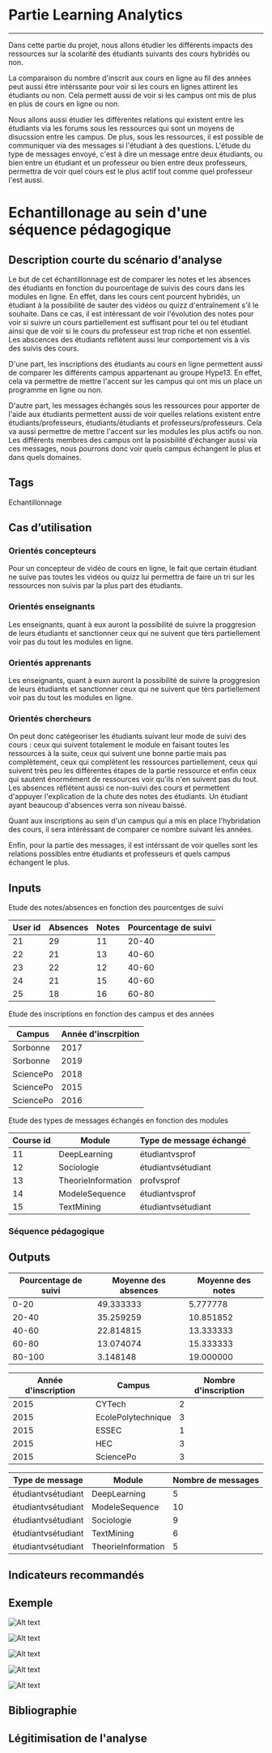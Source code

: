 # Partie Learning Analytics 
***
Dans cette partie du projet, nous allons étudier les différents impacts des ressources sur la scolarité des étudiants suivants des cours hybridés ou non. 

La comparaison du nombre d'inscrit aux cours en ligne au fil des années peut aussi être intérssante pour voir si les cours en lignes attirent les étudiants ou non. Cela permett aussi de voir si les campus ont mis de plus en plus de cours en ligne ou non. 

Nous allons aussi étudier les différentes relations qui existent entre les étudiants via les forums sous les ressources qui sont un moyens de disucssion entre les campus. 
De plus, sous les ressources, il est possible de communiquer via des messages si l'étudiant à des questions. L'étude du type de messages envoyé, c'est à dire un message entre deux étudiants, ou bien entre un étudiant et un professeur ou bien entre deux professeurs, permettra de voir quel cours est le plus actif tout comme quel professeur l'est aussi. 

# Echantillonage au sein d'une séquence pédagogique 

## Description courte du scénario d'analyse

Le but de cet échantillonnage est de comparer les notes et les absences des étudiants en fonction du pourcentage de suivis des cours dans les modules en ligne. En effet, dans les cours cent pourcent hybridés, un étudiant à la possibilité de sauter des vidéos ou quizz d'entraînement s’il le souhaite. Dans ce cas, il est intéressant de voir l'évolution des notes pour voir si suivre un cours partiellement est suffisant pour tel ou tel étudiant ainsi que de voir si le cours du professeur est trop riche et non essentiel. Les abscences des étudiants reflètent aussi leur comportement vis à vis des suivis des cours.  

D'une part, les inscriptions des étudiants au cours en ligne permettent aussi de comparer les différents campus appartenant au groupe Hype13. En effet, cela va permettre de mettre l'accent sur les campus qui ont mis un place un programme en ligne ou non. 

D'autre part, les messages échangés sous les ressources pour apporter de l'aide aux étudiants permettent aussi de voir quelles relations existent entre étudiants/professeurs, étudiants/étudiants et professeurs/professeurs. Cela va aussi permettre de mettre l'accent sur les modules les plus actifs ou non. Les différents membres des campus ont la posisbilité d'échanger aussi via ces messages, nous pourrons donc voir quels campus échangent le plus et dans quels domaines. 

## Tags

Echantillonnage

## Cas d’utilisation

### Orientés concepteurs

Pour un concepteur de vidéo de cours en ligne, le fait que certain étudiant ne suive pas toutes les vidéos ou quizz lui permettra de faire un tri sur les ressources non suivis par la plus part des étudiants.

### Orientés enseignants

Les enseignants, quant à eux auront la possibilité de suivre la proggresion de leurs étudiants et sanctionner ceux qui ne suivent que tèrs partiellement voir pas du tout les modules en ligne.

### Orientés apprenants

Les enseignants, quant à euxn auront la possibilité de suivre la proggresion de leurs étudiants et sanctionner ceux qui ne suivent que tèrs partiellement voir pas du tout les modules en ligne.


### Orientés chercheurs

On peut donc catégeoriser les étudiants suivant leur mode de suivi des cours : ceux qui suivent totalement le module en faisant toutes les ressources à la suite, ceux qui suivent une bonne partie mais pas complètement, ceux qui complètent les ressources partiellement, ceux qui suivent très peu les différentes étapes de la partie ressource et enfin ceux qui sautent énormément de ressources voir qu'ils n'en suivent pas du tout. Les absences réflètent aussi ce non-suivi des cours et permettent d'appuyer l'explication de la chute des notes des étudiants. Un étudiant ayant beaucoup d'absences verra son niveau baissé. 

Quant aux inscriptions au sein d'un campus qui a mis en place l'hybridation des cours, il sera intéréssant de comparer ce nombre suivant les années. 

Enfin, pour la partie des messages, il est intérssant de voir quelles sont les relations possibles entre étudiants et professeurs et quels campus échangent le plus. 

## Inputs

Etude des notes/absences en fonction des pourcentges de suivi 

|User id |  Absences  | Notes| Pourcentage de suivi |
|-------|------|---------|-------|
|21 | 29  | 11| 20-40|
|22 | 21| 13|40-60 |
|23| 22 | 12|40-60 |
|24| 21 | 15|40-60 |
|25 | 18 | 16|60-80 |

Etude des inscriptions en fonction des campus et des années

|Campus|  Année d'inscrpition  | 
|-------|------|
|Sorbonne | 2017  | 
|Sorbonne | 2019| 
|SciencePo| 2018 | 
|SciencePo| 2015 | 
|SciencePo | 2016 | 

Etude des types de messages échangés en fonction des modules 

|Course id|  Module  | Type de message échangé |
|-------|------|-----|
|11 | DeepLearning  | étudiantvsprof
|12 | Sociologie| étudiantvsétudiant
|13| TheorieInformation | profvsprof
|14| ModeleSequence | étudiantvsprof
|15 | TextMining | étudiantvsétudiant

### Séquence pédagogique 

## Outputs

|Pourcentage de suivi |  Moyenne des absences  | Moyenne des notes|
|-------|------|---------|
|0-20 | 49.333333  | 5.777778|
|20-40 | 35.259259| 10.851852|
|40-60| 22.814815 | 13.333333|
|60-80| 13.074074 | 15.333333|
|80-100 | 3.148148 | 19.000000|


|Année d'inscription |  Campus  | Nombre d'inscription|
|-------|------|---------|
|2015 | CYTech  | 2|
|2015 | EcolePolytechnique| 3|
|2015| ESSEC | 1|
|2015| HEC | 3|
|2015 | SciencePo | 3|

|Type de message |  Module  | Nombre de messages|
|-------|------|---------|
|étudiantvsétudiant | DeepLearning  | 5|
|étudiantvsétudiant | ModeleSequence| 10|
|étudiantvsétudiant| Sociologie | 9|
|étudiantvsétudiant| TextMining | 6|
|étudiantvsétudiant | TheorieInformation | 5|

## Indicateurs recommandés

## Exemple 

![Alt text](https://github.com/Hype-13/Learning-Analytics/blob/main/Exemple/Image/A.PNG)

![Alt text](https://github.com/Hype-13/Learning-Analytics/blob/main/Exemple/Image/B.PNG)

![Alt text](https://github.com/Hype-13/Learning-Analytics/blob/main/Exemple/Image/C.PNG)

![Alt text](https://github.com/Hype-13/Learning-Analytics/blob/main/Exemple/Image/D.PNG)

![Alt text](https://github.com/Hype-13/Learning-Analytics/blob/main/Exemple/Image/E.PNG)

## Bibliographie 

## Légitimisation de l'analyse
